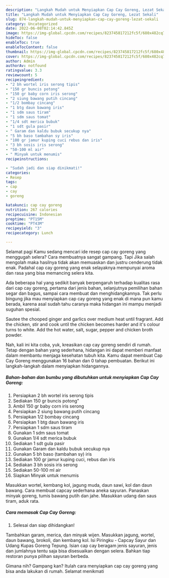 ```yaml
---
description: "Langkah Mudah untuk Menyiapkan Cap Cay Goreng, Lezat Sekali"
title: "Langkah Mudah untuk Menyiapkan Cap Cay Goreng, Lezat Sekali"
slug: 874-langkah-mudah-untuk-menyiapkan-cap-cay-goreng-lezat-sekali
category: Uncategorized
date: 2022-06-08T02:14:42.845Z
image: https://img-global.cpcdn.com/recipes/823745817212fc5f/680x482cq70/cap-cay-goreng-foto-resep-utama.jpg
hideToc: false
enableToc: true
enableTocContent: false
thumbnail: https://img-global.cpcdn.com/recipes/823745817212fc5f/680x482cq70/cap-cay-goreng-foto-resep-utama.jpg
cover: https://img-global.cpcdn.com/recipes/823745817212fc5f/680x482cq70/cap-cay-goreng-foto-resep-utama.jpg
author: Admin
authorAv: notfound
ratingvalue: 3.3
reviewcount: 5
recipeingredient:
- "2 bh wortel iris serong tipis"
- "150 gr buncis potong"
- "150 gr baby corn iris serong"
- "2 siung bawang putih cincang"
- "1/2 bombay cincang"
- "1 btg daun bawang iris"
- "1 sdm saus tiram"
- "1 sdm saus tomat"
- "1/4 sdt merica bubuk"
- "1 sdt gula pasir"
- " Garam dan kaldu bubuk secukup nya"
- "5 bh baso tambahan sy iris"
- "100 gr jamur kuping cuci rebus dan iris"
- "3 bh sosis iris serong"
- "50-100 ml air"
- " Minyak untuk menumis"
recipeinstructions:

- "Sudah jadi dan siap dinikmati!"
categories:
- Resep
tags:
- cap
- cay
- goreng

katakunci: cap cay goreng 
nutrition: 267 calories
recipecuisine: Indonesian
preptime: "PT15M"
cooktime: "PT43M"
recipeyield: "3"
recipecategory: Lunch

---
```



Selamat pagi Kamu sedang mencari ide resep cap cay goreng yang menggugah selera? Cara membuatnya sangat gampang. Tapi Jika salah mengolah maka hasilnya tidak akan memuaskan dan justru cenderung tidak enak. Padahal cap cay goreng yang enak selayaknya mempunyai aroma dan rasa yang bisa memancing selera kita.


Ada beberapa hal yang sedikit banyak berpengaruh terhadap kualitas rasa dari cap cay goreng, pertama dari jenis bahan, selanjutnya pemilihan bahan segar dan bagus, sampai cara membuat dan menghidangkannya. Tak perlu bingung jika mau menyiapkan cap cay goreng yang enak di mana pun kamu berada, karena asal sudah tahu caranya maka hidangan ini mampu menjadi suguhan spesial.

Sautee the chooped ginger and garlics over medium heat until fragrant. Add the chicken, stir and cook until the chicken becomes harder and it&#39;s colour turns to white. Add the hot water, salt, sugar, pepper and chicken broth powder.


Nah, kali ini kita coba, yuk, kreasikan cap cay goreng sendiri di rumah. Tetap dengan bahan yang sederhana, hidangan ini dapat memberi manfaat dalam membantu menjaga kesehatan tubuh kita. Kamu dapat membuat Cap Cay Goreng menggunakan 16 bahan dan 0 tahap pembuatan. Berikut ini langkah-langkah dalam menyiapkan hidangannya.

<!--inarticleads1-->

##### Bahan-bahan dan bumbu yang dibutuhkan untuk menyiapkan Cap Cay Goreng:

1. Persiapkan 2 bh wortel iris serong tipis
1. Sediakan 150 gr buncis potong&#34;
1. Ambil 150 gr baby corn iris serong
1. Persiapkan 2 siung bawang putih cincang
1. Persiapkan 1/2 bombay cincang
1. Persiapkan 1 btg daun bawang iris
1. Persiapkan 1 sdm saus tiram
1. Gunakan 1 sdm saus tomat
1. Gunakan 1/4 sdt merica bubuk
1. Sediakan 1 sdt gula pasir
1. Gunakan  Garam dan kaldu bubuk secukup nya
1. Gunakan 5 bh baso (tambahan sy) iris
1. Sediakan 100 gr jamur kuping cuci, rebus dan iris
1. Sediakan 3 bh sosis iris serong
1. Sediakan 50-100 ml air
1. Siapkan  Minyak untuk menumis


Masukkan wortel, kembang kol, jagung muda, daun sawi, kol dan daun bawang. Cara membuat capcay sederhana aneka sayuran. Panaskan minyak goreng, tumis bawang putih dan jahe. Masukkan udang dan saus tiram, aduk rata. 

<!--inarticleads2-->

##### Cara memasak Cap Cay Goreng:


1. Selesai dan siap dihidangkan!

Tambahkan garam, merica, dan minyak wijen. Masukkan jagung, wortel, daun bawang, brokoli, dan kembang kol. Isi Piringku - Capcay Sayur dan Udang Kupas Goreng Tepung. Isian cap cay beragam jenis sayuran, jenis dan jumlahnya tentu saja bisa disesuaikan dengan selera. Bahkan tiap restoran punya pilihan sayuran berbeda. 

Gimana nih? Gampang kan? Itulah cara menyiapkan cap cay goreng yang bisa anda lakukan di rumah. Selamat menikmati
